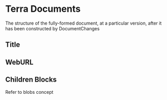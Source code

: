 # Terra Documents

The structure of the fully-formed document, at a particular version, after it has been constructed by DocumentChanges

## Title

## WebURL

## Children Blocks

Refer to blobs concept